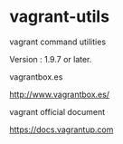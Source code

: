 # vagrant-utils
vagrant command utilities

Version : 1.9.7 or later.

vagrantbox.es

http://www.vagrantbox.es/

vagrant official document

https://docs.vagrantup.com


